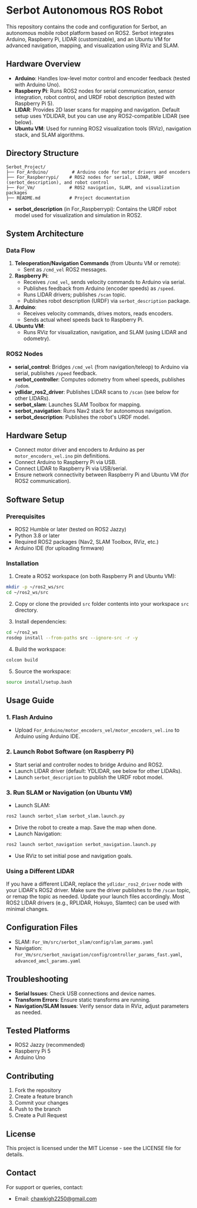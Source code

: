 # Serbot Autonomous ROS Robot

This repository contains the code and configuration for Serbot, an autonomous mobile robot platform based on ROS2. Serbot integrates Arduino, Raspberry Pi, LIDAR (customizable), and an Ubuntu VM for advanced navigation, mapping, and visualization using RViz and SLAM.

## Hardware Overview

- **Arduino**: Handles low-level motor control and encoder feedback (tested with Arduino Uno).
- **Raspberry Pi**: Runs ROS2 nodes for serial communication, sensor integration, robot control, and URDF robot description (tested with Raspberry Pi 5).
- **LIDAR**: Provides 2D laser scans for mapping and navigation. Default setup uses YDLIDAR, but you can use any ROS2-compatible LIDAR (see below).
- **Ubuntu VM**: Used for running ROS2 visualization tools (RViz), navigation stack, and SLAM algorithms.

## Directory Structure

```
Serbot_Project/
├── For_Arduino/         # Arduino code for motor drivers and encoders
├── For_Raspberrypi/    # ROS2 nodes for serial, LIDAR, URDF (serbot_description), and robot control
├── For_Vm/             # ROS2 navigation, SLAM, and visualization packages
├── README.md           # Project documentation
```

- **serbot_description** (in For_Raspberrypi): Contains the URDF robot model used for visualization and simulation in ROS2.

## System Architecture

### Data Flow

1. **Teleoperation/Navigation Commands** (from Ubuntu VM or remote):
    - Sent as `/cmd_vel` ROS2 messages.
2. **Raspberry Pi**:
    - Receives `/cmd_vel`, sends velocity commands to Arduino via serial.
    - Publishes feedback from Arduino (encoder speeds) as `/speed`.
    - Runs LIDAR drivers; publishes `/scan` topic.
    - Publishes robot description (URDF) via `serbot_description` package.
3. **Arduino**:
    - Receives velocity commands, drives motors, reads encoders.
    - Sends actual wheel speeds back to Raspberry Pi.
4. **Ubuntu VM**:
    - Runs RViz for visualization, navigation, and SLAM (using LIDAR and odometry).

### ROS2 Nodes
- **serial_control**: Bridges `/cmd_vel` (from navigation/teleop) to Arduino via serial, publishes `/speed` feedback.
- **serbot_controller**: Computes odometry from wheel speeds, publishes `/odom`.
- **ydlidar_ros2_driver**: Publishes LIDAR scans to `/scan` (see below for other LIDARs).
- **serbot_slam**: Launches SLAM Toolbox for mapping.
- **serbot_navigation**: Runs Nav2 stack for autonomous navigation.
- **serbot_description**: Publishes the robot's URDF model.

## Hardware Setup

- Connect motor driver and encoders to Arduino as per `motor_encoders_vel.ino` pin definitions.
- Connect Arduino to Raspberry Pi via USB.
- Connect LIDAR to Raspberry Pi via USB/serial.
- Ensure network connectivity between Raspberry Pi and Ubuntu VM (for ROS2 communication).

## Software Setup

### Prerequisites
- ROS2 Humble or later (tested on ROS2 Jazzy)
- Python 3.8 or later
- Required ROS2 packages (Nav2, SLAM Toolbox, RViz, etc.)
- Arduino IDE (for uploading firmware)

### Installation

1. Create a ROS2 workspace (on both Raspberry Pi and Ubuntu VM):
```bash
mkdir -p ~/ros2_ws/src
cd ~/ros2_ws/src
```

2. Copy or clone the provided `src` folder contents into your workspace `src` directory.

3. Install dependencies:
```bash
cd ~/ros2_ws
rosdep install --from-paths src --ignore-src -r -y
```

4. Build the workspace:
```bash
colcon build
```

5. Source the workspace:
```bash
source install/setup.bash
```

## Usage Guide

### 1. Flash Arduino
- Upload `For_Arduino/motor_encoders_vel/motor_encoders_vel.ino` to Arduino using Arduino IDE.

### 2. Launch Robot Software (on Raspberry Pi)
- Start serial and controller nodes to bridge Arduino and ROS2.
- Launch LIDAR driver (default: YDLIDAR, see below for other LIDARs).
- Launch `serbot_description` to publish the URDF robot model.

### 3. Run SLAM or Navigation (on Ubuntu VM)
- Launch SLAM:
```bash
ros2 launch serbot_slam serbot_slam.launch.py
```
- Drive the robot to create a map. Save the map when done.
- Launch Navigation:
```bash
ros2 launch serbot_navigation serbot_navigation.launch.py
```
- Use RViz to set initial pose and navigation goals.

### Using a Different LIDAR
If you have a different LIDAR, replace the `ydlidar_ros2_driver` node with your LIDAR's ROS2 driver. Make sure the driver publishes to the `/scan` topic, or remap the topic as needed. Update your launch files accordingly. Most ROS2 LIDAR drivers (e.g., RPLIDAR, Hokuyo, Slamtec) can be used with minimal changes.

## Configuration Files

- SLAM: `For_Vm/src/serbot_slam/config/slam_params.yaml`
- Navigation: `For_Vm/src/serbot_navigation/config/controller_params_fast.yaml`, `advanced_amcl_params.yaml`

## Troubleshooting

- **Serial Issues**: Check USB connections and device names.
- **Transform Errors**: Ensure static transforms are running.
- **Navigation/SLAM Issues**: Verify sensor data in RViz, adjust parameters as needed.

## Tested Platforms

- ROS2 Jazzy (recommended)
- Raspberry Pi 5
- Arduino Uno

## Contributing

1. Fork the repository
2. Create a feature branch
3. Commit your changes
4. Push to the branch
5. Create a Pull Request

## License

This project is licensed under the MIT License - see the LICENSE file for details.

## Contact

For support or queries, contact:
- Email: chawkigh2250@gmail.com
